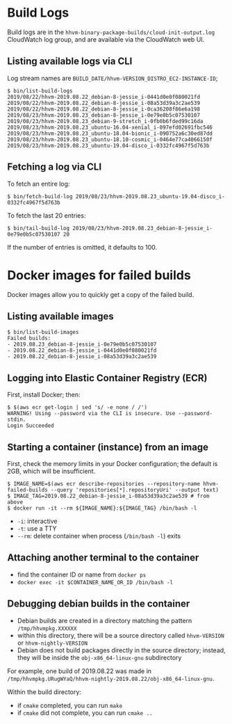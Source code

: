 # Build Logs

Build logs are in the `hhvm-binary-package-builds/cloud-init-output.log`
CloudWatch log group, and are available via the CloudWatch web UI.

## Listing available logs via CLI

Log stream names are `BUILD_DATE/hhvm-VERSION_DISTRO_EC2-INSTANCE-ID`;

```
$ bin/list-build-logs
2019/08/22/hhvm-2019.08.22_debian-8-jessie_i-0441d0e0f080021fd
2019/08/22/hhvm-2019.08.22_debian-8-jessie_i-08a53d39a3c2ae539
2019/08/22/hhvm-2019.08.22_debian-8-jessie_i-0ca36208f86e6a198
2019/08/23/hhvm-2019.08.23_debian-8-jessie_i-0e79e0b5c07530107
2019/08/23/hhvm-2019.08.23_debian-9-stretch_i-0fb0b6fded99c16da
2019/08/23/hhvm-2019.08.23_ubuntu-16.04-xenial_i-097efd02691fbc546
2019/08/23/hhvm-2019.08.23_ubuntu-18.04-bionic_i-090752a6c30ed87dd
2019/08/23/hhvm-2019.08.23_ubuntu-18.10-cosmic_i-0464e77ca4066150f
2019/08/23/hhvm-2019.08.23_ubuntu-19.04-disco_i-0332fc4967f5d763b
```

## Fetching a log via CLI

To fetch an entire log:

```
$ bin/fetch-build-log 2019/08/23/hhvm-2019.08.23_ubuntu-19.04-disco_i-0332fc4967f5d763b
```

To fetch the last 20 entries:

```
$ bin/tail-build-log 2019/08/23/hhvm-2019.08.23_debian-8-jessie_i-0e79e0b5c07530107 20
```

If the number of entries is omitted, it defaults to 100.

# Docker images for failed builds

Docker images allow you to quickly get a copy of the failed build.


## Listing available images

```
$ bin/list-build-images
Failed builds:
- 2019.08.23_debian-8-jessie_i-0e79e0b5c07530107
- 2019.08.22_debian-8-jessie_i-0441d0e0f080021fd
- 2019.08.22_debian-8-jessie_i-08a53d39a3c2ae539
```

## Logging into Elastic Container Registry (ECR)

First, install Docker; then:

```
$ $(aws ecr get-login | sed 's/ -e none / /')
WARNING! Using --password via the CLI is insecure. Use --password-stdin.
Login Succeeded
```

## Starting a container (instance) from an image

First, check the memory limits in your Docker configuration; the default is
2GB, which will be insufficient.

```
$ IMAGE_NAME=$(aws ecr describe-repositories --repository-name hhvm-failed-builds --query 'repositories[*].repositoryUri' --output text)
$ IMAGE_TAG=2019.08.22_debian-8-jessie_i-08a53d39a3c2ae539 # from above
$ docker run -it --rm ${IMAGE_NAME}:${IMAGE_TAG} /bin/bash -l
```

- `-i`: interactive
- `-t`: use a TTY
- `--rm`: delete container when process (`/bin/bash -l`) exits

## Attaching another terminal to the container

- find the container ID or name from `docker ps`
- `docker exec -it $CONTAINER_NAME_OR_ID /bin/bash -l`

## Debugging debian builds in the container

- Debian builds are created in a directory matching the pattern
`/tmp/hhvmpkg.XXXXXX`
- within this directory, there will be a source directory called
  `hhvm-VERSION` or `hhvm-nightly-VERSION`
- Debian does not build packages directly in the source directory; instead,
  they will be inside the `obj-x86_64-linux-gnu` subdirectory

For example, one build of 2019.08.22 was made in
`/tmp/hhvmpkg.URugWYaQ/hhvm-nightly-2019.08.22/obj-x86_64-linux-gnu`.

Within the build directory:

- if `cmake` completed, you can run `make`
- if `cmake` did not complete, you can run `cmake ..`
